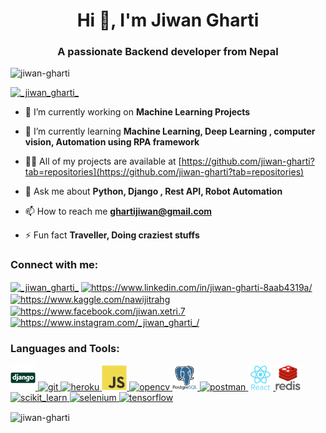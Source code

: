 <h1 align="center">Hi 👋, I'm Jiwan Gharti</h1>
<h3 align="center">A passionate Backend developer from Nepal</h3>

<p align="left"> <img src="https://komarev.com/ghpvc/?username=jiwan-gharti&label=Profile%20views&color=0e75b6&style=flat" alt="jiwan-gharti" /> </p>

<p align="left"> <a href="https://twitter.com/_jiwan_gharti_" target="blank"><img src="https://img.shields.io/twitter/follow/_jiwan_gharti_?logo=twitter&style=for-the-badge" alt="_jiwan_gharti_" /></a> </p>

- 🔭 I’m currently working on **Machine Learning Projects**

- 🌱 I’m currently learning **Machine Learning, Deep Learning , computer vision, Automation using RPA framework**

- 👨‍💻 All of my projects are available at [https://github.com/jiwan-gharti?tab=repositories](https://github.com/jiwan-gharti?tab=repositories)

- 💬 Ask me about **Python, Django , Rest API, Robot Automation**

- 📫 How to reach me **ghartijiwan@gmail.com**

- ⚡ Fun fact **Traveller, Doing craziest stuffs**

<h3 align="left">Connect with me:</h3>
<p align="left">
<a href="https://twitter.com/_jiwan_gharti_" target="blank"><img align="center" src="https://raw.githubusercontent.com/rahuldkjain/github-profile-readme-generator/master/src/images/icons/Social/twitter.svg" alt="_jiwan_gharti_" height="30" width="40" /></a>
<a href="https://linkedin.com/in/https://www.linkedin.com/in/jiwan-gharti-8aab4319a/" target="blank"><img align="center" src="https://raw.githubusercontent.com/rahuldkjain/github-profile-readme-generator/master/src/images/icons/Social/linked-in-alt.svg" alt="https://www.linkedin.com/in/jiwan-gharti-8aab4319a/" height="30" width="40" /></a>
<a href="https://kaggle.com/https://www.kaggle.com/nawijitrahg" target="blank"><img align="center" src="https://raw.githubusercontent.com/rahuldkjain/github-profile-readme-generator/master/src/images/icons/Social/kaggle.svg" alt="https://www.kaggle.com/nawijitrahg" height="30" width="40" /></a>
<a href="https://fb.com/https://www.facebook.com/jiwan.xetri.7" target="blank"><img align="center" src="https://raw.githubusercontent.com/rahuldkjain/github-profile-readme-generator/master/src/images/icons/Social/facebook.svg" alt="https://www.facebook.com/jiwan.xetri.7" height="30" width="40" /></a>
<a href="https://instagram.com/https://www.instagram.com/_jiwan_gharti_/" target="blank"><img align="center" src="https://raw.githubusercontent.com/rahuldkjain/github-profile-readme-generator/master/src/images/icons/Social/instagram.svg" alt="https://www.instagram.com/_jiwan_gharti_/" height="30" width="40" /></a>
</p>

<h3 align="left">Languages and Tools:</h3>
<p align="left"> <a href="https://www.djangoproject.com/" target="_blank" rel="noreferrer"> <img src="https://raw.githubusercontent.com/devicons/devicon/master/icons/django/django-original.svg" alt="django" width="40" height="40"/> </a> <a href="https://git-scm.com/" target="_blank" rel="noreferrer"> <img src="https://www.vectorlogo.zone/logos/git-scm/git-scm-icon.svg" alt="git" width="40" height="40"/> </a> <a href="https://heroku.com" target="_blank" rel="noreferrer"> <img src="https://www.vectorlogo.zone/logos/heroku/heroku-icon.svg" alt="heroku" width="40" height="40"/> </a> <a href="https://developer.mozilla.org/en-US/docs/Web/JavaScript" target="_blank" rel="noreferrer"> <img src="https://raw.githubusercontent.com/devicons/devicon/master/icons/javascript/javascript-original.svg" alt="javascript" width="40" height="40"/> </a> <a href="https://opencv.org/" target="_blank" rel="noreferrer"> <img src="https://www.vectorlogo.zone/logos/opencv/opencv-icon.svg" alt="opencv" width="40" height="40"/> </a> <a href="https://www.postgresql.org" target="_blank" rel="noreferrer"> <img src="https://raw.githubusercontent.com/devicons/devicon/master/icons/postgresql/postgresql-original-wordmark.svg" alt="postgresql" width="40" height="40"/> </a> <a href="https://postman.com" target="_blank" rel="noreferrer"> <img src="https://www.vectorlogo.zone/logos/getpostman/getpostman-icon.svg" alt="postman" width="40" height="40"/> </a> <a href="https://reactjs.org/" target="_blank" rel="noreferrer"> <img src="https://raw.githubusercontent.com/devicons/devicon/master/icons/react/react-original-wordmark.svg" alt="react" width="40" height="40"/> </a> <a href="https://redis.io" target="_blank" rel="noreferrer"> <img src="https://raw.githubusercontent.com/devicons/devicon/master/icons/redis/redis-original-wordmark.svg" alt="redis" width="40" height="40"/> </a> <a href="https://scikit-learn.org/" target="_blank" rel="noreferrer"> <img src="https://upload.wikimedia.org/wikipedia/commons/0/05/Scikit_learn_logo_small.svg" alt="scikit_learn" width="40" height="40"/> </a> <a href="https://www.selenium.dev" target="_blank" rel="noreferrer"> <img src="https://raw.githubusercontent.com/detain/svg-logos/780f25886640cef088af994181646db2f6b1a3f8/svg/selenium-logo.svg" alt="selenium" width="40" height="40"/> </a> <a href="https://www.tensorflow.org" target="_blank" rel="noreferrer"> <img src="https://www.vectorlogo.zone/logos/tensorflow/tensorflow-icon.svg" alt="tensorflow" width="40" height="40"/> </a> </p>

<p><img align="center" src="https://github-readme-stats.vercel.app/api/top-langs?username=jiwan-gharti&show_icons=true&locale=en&layout=compact" alt="jiwan-gharti" /></p>


